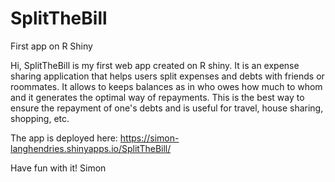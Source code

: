 # SplitTheBill
First app on R Shiny

Hi, 
SplitTheBill is my first web app created on R shiny. It is an expense sharing application that helps users split expenses and debts with friends or roommates.
It allows to keeps balances as in who owes how much to whom and it generates the optimal way of repayments.
This is the best way to ensure the repayment of one's debts and is useful for travel, house sharing, shopping, etc.

The app is deployed here:
https://simon-langhendries.shinyapps.io/SplitTheBill/

Have fun with it!
Simon
